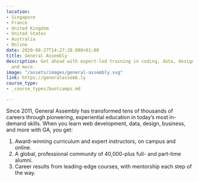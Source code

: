 ```yaml
---
location:
- Singapore
- France
- United Kingdom
- United States
- Australia
- Online
date: 2020-08-27T14:27:28.000+01:00
title: General Assembly
description: Get ahead with expert-led training in coding, data, design, digital marketing,
  and more.
image: "/assets/images/general-assembly.svg"
link: https://generalassemb.ly
course_type:
- _course_types/bootcamps.md

---
```

Since 2011, General Assembly has transformed tens of thousands of careers through pioneering, experiential education in today’s most in-demand skills. When you learn web development, data, design, business, and more with GA, you get:

1. Award-winning curriculum and expert instructors, on campus and online.
2. A global, professional community of 40,000-plus full- and part-time alumni.
3. Career results from leading-edge courses, with mentorship each step of the way.